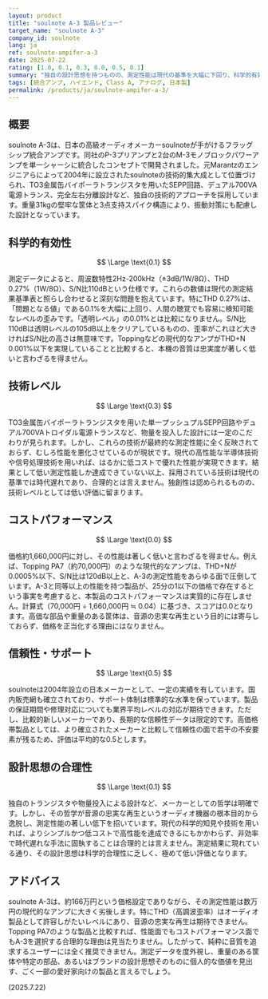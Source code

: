 ```yaml
---
layout: product
title: "soulnote A-3 製品レビュー"
target_name: "soulnote A-3"
company_id: soulnote
lang: ja
ref: soulnote-ampifer-a-3
date: 2025-07-22
rating: [1.0, 0.1, 0.3, 0.0, 0.5, 0.1]
summary: "独自の設計思想を持つものの、測定性能は現代の基準を大幅に下回り、科学的有効性は極めて低い。数十分の一の価格の製品に性能で劣るため、コストパフォーマンスは存在しない。"
tags: [統合アンプ, ハイエンド, Class A, アナログ, 日本製]
permalink: /products/ja/soulnote-ampifer-a-3/
---
```


## 概要

soulnote A-3は、日本の高級オーディオメーカーsoulnoteが手がけるフラッグシップ統合アンプです。同社のP-3プリアンプと2台のM-3モノブロックパワーアンプを単一シャーシに統合したコンセプトで開発されました。元Marantzのエンジニアらによって2004年に設立されたsoulnoteの技術的集大成として位置づけられ、TO3金属缶バイポーラトランジスタを用いたSEPP回路、デュアル700VA電源トランス、完全左右分離設計など、独自の技術的アプローチを採用しています。重量31kgの堅牢な筐体と3点支持スパイク構造により、振動対策にも配慮した設計となっています。

## 科学的有効性

$$ \Large \text{0.1} $$

測定データによると、周波数特性2Hz-200kHz（±3dB/1W/8Ω）、THD 0.27%（1W/8Ω）、S/N比110dBという仕様です。これらの数値は現代の測定結果基準表と照らし合わせると深刻な問題を抱えています。特にTHD 0.27%は、「問題となる値」である0.1%を大幅に上回り、人間の聴覚でも容易に検知可能なレベルの歪みです。「透明レベル」の0.01%とは比較になりません。S/N比110dBは透明レベルの105dB以上をクリアしているものの、歪率がこれほど大きければS/N比の高さは無意味です。Toppingなどの現代的なアンプがTHD+N 0.001%以下を実現していることと比較すると、本機の音質は忠実度が著しく低いと言わざるを得ません。

## 技術レベル

$$ \Large \text{0.3} $$

TO3金属缶バイポーラトランジスタを用いた単一プッシュプルSEPP回路やデュアル700VAトロイダル電源トランスなど、物量を投入した設計には一定のこだわりが見られます。しかし、これらの技術が最終的な測定性能に全く反映されておらず、むしろ性能を悪化させているのが現状です。現代の高性能な半導体技術や信号処理技術を用いれば、はるかに低コストで優れた性能が実現できます。結果として低い測定性能しか達成できていない以上、採用されている技術は現代の基準では時代遅れであり、合理的とは言えません。独創性は認められるものの、技術レベルとしては低い評価に留まります。

## コストパフォーマンス

$$ \Large \text{0.0} $$

価格約1,660,000円に対し、その性能は著しく低いと言わざるを得ません。例えば、Topping PA7（約70,000円）のような現代的なアンプは、THD+Nが0.0005%以下、S/N比は120dB以上と、A-3の測定性能をあらゆる面で圧倒しています。A-3と同等以上の性能を持つ製品が、25分の1以下の価格で存在するという事実を考慮すると、本製品のコストパフォーマンスは実質的に存在しません。計算式（70,000円 ÷ 1,660,000円 ≒ 0.04）に基づき、スコアは0.0となります。高価な部品や重量のある筐体は、音源の忠実な再生という目的には寄与しておらず、価格を正当化する理由にはなりません。

## 信頼性・サポート

$$ \Large \text{0.5} $$

soulnoteは2004年設立の日本メーカーとして、一定の実績を有しています。国内販売網も確立されており、サポート体制は標準的な水準を保っています。製品の保証期間や修理対応についても業界平均レベルの対応が期待できます。ただし、比較的新しいメーカーであり、長期的な信頼性データは限定的です。高価格帯製品としては、より確立されたメーカーと比較して信頼性の面で若干の不安要素が残るため、評価は平均的な0.5とします。

## 設計思想の合理性

$$ \Large \text{0.1} $$

独自のトランジスタや物量投入による設計など、メーカーとしての哲学は明確です。しかし、その哲学が音源の忠実な再生というオーディオ機器の根本目的から逸脱し、測定性能の著しい低下を招いています。現代の科学的知見や技術を用いれば、よりシンプルかつ低コストで高性能を達成できるにもかかわらず、非効率で時代遅れな手法に固執することは合理的とは言えません。測定結果に現れている通り、その設計思想は科学的合理性に乏しく、極めて低い評価となります。

## アドバイス

soulnote A-3は、約166万円という価格設定でありながら、その測定性能は数万円の現代的なアンプに大きく劣後します。特にTHD（高調波歪率）はオーディオ製品として許容しがたいレベルにあり、音源の忠実な再生は期待できません。Topping PA7のような製品と比較すれば、性能面でもコストパフォーマンス面でもA-3を選択する合理的な理由は見当たりません。したがって、純粋に音質を追求するユーザーには全く推奨できません。測定データを度外視し、重量のある筐体や特定の部品、あるいはブランドの設計思想そのものに個人的な価値を見出す、ごく一部の愛好家向けの製品と言えるでしょう。

(2025.7.22)
